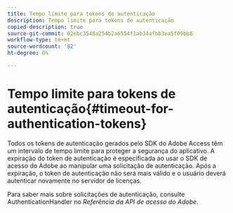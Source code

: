 ```yaml
---
title: Tempo limite para tokens de autenticação
description: Tempo limite para tokens de autenticação
copied-description: true
source-git-commit: 02ebc3548a254b2a6554f1ab34afbb3ea5f09bb8
workflow-type: tm+mt
source-wordcount: '82'
ht-degree: 0%

---
```


# Tempo limite para tokens de autenticação{#timeout-for-authentication-tokens}

Todos os tokens de autenticação gerados pelo SDK do Adobe Access têm um intervalo de tempo limite para proteger a segurança do aplicativo. A expiração do token de autenticação é especificada ao usar o SDK de acesso do Adobe ao manipular uma solicitação de autenticação. Após a expiração, o token de autenticação não será mais válido e o usuário deverá autenticar novamente no servidor de licenças.

Para saber mais sobre solicitações de autenticação, consulte AuthenticationHandler no *Referência da API de acesso do Adobe*.
